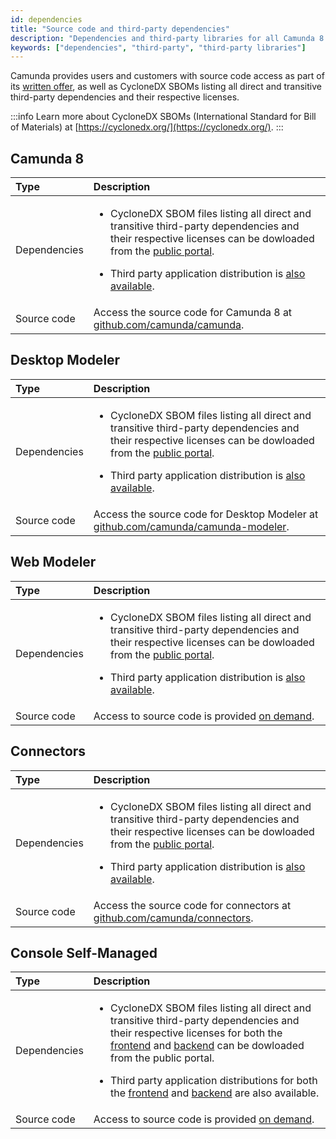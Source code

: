 ```yaml
---
id: dependencies
title: "Source code and third-party dependencies"
description: "Dependencies and third-party libraries for all Camunda 8 components."
keywords: ["dependencies", "third-party", "third-party libraries"]
---
```


Camunda provides users and customers with source code access as part of its [written offer](https://legal.camunda.com/licensing-and-other-legal-terms#written-offer-source-code), as well as CycloneDX SBOMs listing all direct and transitive third-party dependencies and their respective licenses.

:::info
Learn more about CycloneDX SBOMs (International Standard for Bill of Materials) at [https://cyclonedx.org/](https://cyclonedx.org/).
:::

## Camunda 8

| Type         | Description                                                                                                                                                                                                                                                                                                                                                                       |
| :----------- | :-------------------------------------------------------------------------------------------------------------------------------------------------------------------------------------------------------------------------------------------------------------------------------------------------------------------------------------------------------------------------------- |
| Dependencies | <p><ul><li><p>CycloneDX SBOM files listing all direct and transitive third-party dependencies and their respective licenses can be dowloaded from the [public portal](https://portal.fossa.com/p/camunda/release/4905/latest).</p></li><li><p>Third party application distribution is [also available](https://portal.fossa.com/p/camunda/release/4904/latest).</p></li></ul></p> |
| Source code  | Access the source code for Camunda 8 at [github.com/camunda/camunda](https://github.com/camunda/camunda).                                                                                                                                                                                                                                                                         |

## Desktop Modeler

| Type         | Description                                                                                                                                                                                                                                                                                                                                                                       |
| :----------- | :-------------------------------------------------------------------------------------------------------------------------------------------------------------------------------------------------------------------------------------------------------------------------------------------------------------------------------------------------------------------------------- |
| Dependencies | <p><ul><li><p>CycloneDX SBOM files listing all direct and transitive third-party dependencies and their respective licenses can be dowloaded from the [public portal](https://portal.fossa.com/p/camunda/release/4918/latest).</p></li><li><p>Third party application distribution is [also available](https://portal.fossa.com/p/camunda/release/4917/latest).</p></li></ul></p> |
| Source code  | Access the source code for Desktop Modeler at [github.com/camunda/camunda-modeler](https://github.com/camunda/camunda-modeler).                                                                                                                                                                                                                                                   |

## Web Modeler

| Type         | Description                                                                                                                                                                                                                                                                                                                                                                       |
| :----------- | :-------------------------------------------------------------------------------------------------------------------------------------------------------------------------------------------------------------------------------------------------------------------------------------------------------------------------------------------------------------------------------- |
| Dependencies | <p><ul><li><p>CycloneDX SBOM files listing all direct and transitive third-party dependencies and their respective licenses can be dowloaded from the [public portal](https://portal.fossa.com/p/camunda/release/4920/latest).</p></li><li><p>Third party application distribution is [also available](https://portal.fossa.com/p/camunda/release/4919/latest).</p></li></ul></p> |
| Source code  | Access to source code is provided [on demand](mailto:dependency-request@camunda.com).                                                                                                                                                                                                                                                                                             |

## Connectors

| Type         | Description                                                                                                                                                                                                                                                                                                                                                                       |
| :----------- | :-------------------------------------------------------------------------------------------------------------------------------------------------------------------------------------------------------------------------------------------------------------------------------------------------------------------------------------------------------------------------------- |
| Dependencies | <p><ul><li><p>CycloneDX SBOM files listing all direct and transitive third-party dependencies and their respective licenses can be dowloaded from the [public portal](https://portal.fossa.com/p/camunda/release/4946/latest).</p></li><li><p>Third party application distribution is [also available](https://portal.fossa.com/p/camunda/release/4945/latest).</p></li></ul></p> |
| Source code  | Access the source code for connectors at [github.com/camunda/connectors](https://github.com/camunda/connectors).                                                                                                                                                                                                                                                                  |

## Console Self-Managed

| Type         | Description                                                                                                                                                                                                                                                                                                                                                                                                                                                                                                                                                                 |
| :----------- | :-------------------------------------------------------------------------------------------------------------------------------------------------------------------------------------------------------------------------------------------------------------------------------------------------------------------------------------------------------------------------------------------------------------------------------------------------------------------------------------------------------------------------------------------------------------------------- |
| Dependencies | <p><ul><li><p>CycloneDX SBOM files listing all direct and transitive third-party dependencies and their respective licenses for both the [frontend](https://portal.fossa.com/p/camunda/release/4951/latest) and [backend](https://portal.fossa.com/p/camunda/release/4949/latest) can be dowloaded from the public portal.</p></li><li><p>Third party application distributions for both the [frontend](https://portal.fossa.com/p/camunda/release/4950/latest) and [backend](https://portal.fossa.com/p/camunda/release/4948/latest) are also available.</p></li></ul></p> |
| Source code  | Access to source code is provided [on demand](mailto:dependency-request@camunda.com).                                                                                                                                                                                                                                                                                                                                                                                                                                                                                       |
